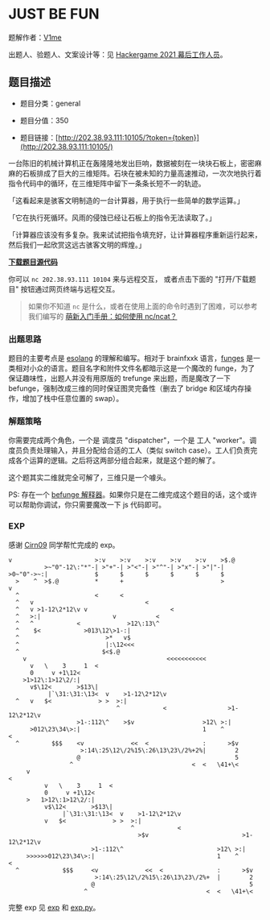 # JUST BE FUN

题解作者：[V1me](https://github.com/Roarcannotprogramming)

出题人、验题人、文案设计等：见 [Hackergame 2021 幕后工作人员](https://hack.lug.ustc.edu.cn/credits/)。

## 题目描述

- 题目分类：general

- 题目分值：350

- 题目链接：[http://202.38.93.111:10105/?token={token}](http://202.38.93.111:10105/)

一台陈旧的机械计算机正在轰隆隆地发出巨响，数据被刻在一块块石板上，密密麻麻的石板排成了巨大的三维矩阵。石块在被未知的力量高速推动，一次次地执行着指令代码中的循环，在三维矩阵中留下一条条长短不一的轨迹。

「这看起来是骇客文明制造的一台计算器，用于执行一些简单的数学运算。」

「它在执行死循环。风雨的侵蚀已经让石板上的指令无法读取了。」

「计算器应该没有多复杂。我来试试把指令填充好，让计算器程序重新运行起来，然后我们一起欣赏这远古骇客文明的辉煌。」

**[下载题目源代码](src/be_fun.py)**

你可以 `nc 202.38.93.111 10104` 来与远程交互， 或者点击下面的 "打开/下载题目" 按钮通过网页终端与远程交互。

> 如果你不知道 `nc` 是什么，或者在使用上面的命令时遇到了困难，可以参考我们编写的 [萌新入门手册：如何使用 nc/ncat？](https://lug.ustc.edu.cn/planet/2019/09/how-to-use-nc/)

### 出题思路

​题目的主要考点是 [esolang](https://zh.wikipedia.org/wiki/%E6%B7%B1%E5%A5%A5%E7%9A%84%E7%BC%96%E7%A8%8B%E8%AF%AD%E8%A8%80) 的理解和编写。相对于 brainfxxk 语言，[funges](https://github.com/catseye/Funge-98/blob/master/doc/funge98.markdown) 是一类相对小众的语言。题目名字和附件文件名都暗示这是一个魔改的 funge，为了保证趣味性，出题人并没有用原版的 trefunge 来出题，而是魔改了一下 befunge，强制改成三维的同时保证图灵完备性（删去了 bridge 和区域内存操作，增加了栈中任意位置的 swap）。

### 解题策略

​你需要完成两个角色，一个是 调度员 "dispatcher"，一个是 工人 "worker"。调度员负责处理输入，并且分配给合适的工人（类似 switch case）。工人们负责完成各个运算的逻辑。之后将这两部分组合起来，就是这个题的解了。

​这个题其实二维就完全可解了，三维只是一个噱头。

​PS: 存在一个 [befunge 解释器](http://qiao.github.io/javascript-playground/visual-befunge93-interpreter/)。如果你只是在二维完成这个题目的话，这个或许可以帮助你调试，你只需要魔改一下 js 代码即可。

### EXP

​感谢 [Cirn09](https://github.com/Cirn09) 同学帮忙完成的 exp。

```
v                       >:v    >:v    >:v    >:v    >:v    >$.@
          >~"0"-12\:"*"-| >"+"-| >"<"-| >"^"-| >"x"-| >"|"-|
>0~"0"->~:|             $      $      $      $      $      $
  >    ^  >$.@          *      +                           >              v
  ^                     <      <
  ^   v                               <
  ^   v >1-12\2*12\v v                       <
  ^   >:|                    v           <
  ^   ^            <             >12\:13\^
  ^    $<            >013\12\>1-:|
  ^                        >*   v$
  ^                        |:\12<<<
  ^                       $<$.@
    v                                       <<<<<<<<<<<
      v   \    3     1  <
      0     v +1\12<
    >1>12\:1>12\2/:|
      v$\12<       >$13\|
           |`\31:\31:\13<  v    >1-12\2*12\v
  ^   v   $<             > >  >:|
                              ^            <                 >1-12\2*12\v
                   >1-:112\^    >$v                   >12\ >:|
      >012\23\34\>:|                                  1    ^            <
  ^         $$$    <v             <<  <               :      >$v
                    >:14\:25\12\/2%15\:26\13\23\/2%+2%|        2
                   @                                           5
                 ^                                 <  <   \41+\<
     v                                                                    <
          v   \    3     1  <
          0     v +1\12<
     >   1>12\:1>12\2/:|
          v$\12<       >$13\|
               |`\31:\31:\13<  v    >1-12\2*12\v
          v   $<             > >  >:|
                                  ^            <
                                    >$v                          >1-12\2*12\v
                       >1-:112\^                          >12\ >:|
     >>>>>>012\23\34\>:|                                  1    ^            <
  ^            $$$     <v             <<  <               :      >$v
                        >:14\:25\12\/2%15\:26\13\23\/2%+  |        2
                       @                                           5
                     ^                                 <  <   \41+\<

```

完整 exp 见 [exp](./exp) 和 [exp.py](./exp.py)。
